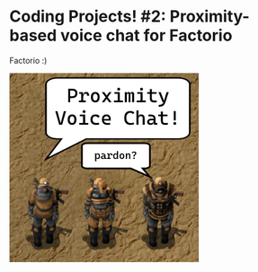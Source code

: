 # Coding Projects! #2: Proximity-based voice chat for Factorio

Factorio :)

![Screenshot of Factorio players, speaking. They say "Proximity Voice Chat!"; "Pardon?"](./og-image.png)
